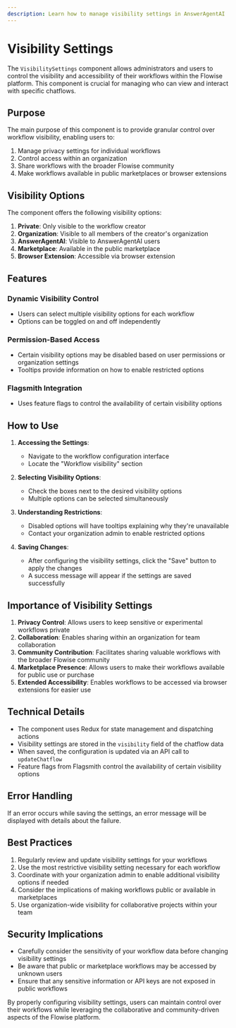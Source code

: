 ```yaml
---
description: Learn how to manage visibility settings in AnswerAgentAI
---
```


# Visibility Settings

The `VisibilitySettings` component allows administrators and users to control the visibility and accessibility of their workflows within the Flowise platform. This component is crucial for managing who can view and interact with specific chatflows.

## Purpose

The main purpose of this component is to provide granular control over workflow visibility, enabling users to:

1. Manage privacy settings for individual workflows
2. Control access within an organization
3. Share workflows with the broader Flowise community
4. Make workflows available in public marketplaces or browser extensions

## Visibility Options

The component offers the following visibility options:

1. **Private**: Only visible to the workflow creator
2. **Organization**: Visible to all members of the creator's organization
3. **AnswerAgentAI**: Visible to AnswerAgentAI users
4. **Marketplace**: Available in the public marketplace
5. **Browser Extension**: Accessible via browser extension

## Features

### Dynamic Visibility Control

-   Users can select multiple visibility options for each workflow
-   Options can be toggled on and off independently

### Permission-Based Access

-   Certain visibility options may be disabled based on user permissions or organization settings
-   Tooltips provide information on how to enable restricted options

### Flagsmith Integration

-   Uses feature flags to control the availability of certain visibility options

## How to Use

1. **Accessing the Settings**:

    - Navigate to the workflow configuration interface
    - Locate the "Workflow visibility" section

2. **Selecting Visibility Options**:

    - Check the boxes next to the desired visibility options
    - Multiple options can be selected simultaneously

3. **Understanding Restrictions**:

    - Disabled options will have tooltips explaining why they're unavailable
    - Contact your organization admin to enable restricted options

4. **Saving Changes**:
    - After configuring the visibility settings, click the "Save" button to apply the changes
    - A success message will appear if the settings are saved successfully

## Importance of Visibility Settings

1. **Privacy Control**: Allows users to keep sensitive or experimental workflows private
2. **Collaboration**: Enables sharing within an organization for team collaboration
3. **Community Contribution**: Facilitates sharing valuable workflows with the broader Flowise community
4. **Marketplace Presence**: Allows users to make their workflows available for public use or purchase
5. **Extended Accessibility**: Enables workflows to be accessed via browser extensions for easier use

## Technical Details

-   The component uses Redux for state management and dispatching actions
-   Visibility settings are stored in the `visibility` field of the chatflow data
-   When saved, the configuration is updated via an API call to `updateChatflow`
-   Feature flags from Flagsmith control the availability of certain visibility options

## Error Handling

If an error occurs while saving the settings, an error message will be displayed with details about the failure.

## Best Practices

1. Regularly review and update visibility settings for your workflows
2. Use the most restrictive visibility setting necessary for each workflow
3. Coordinate with your organization admin to enable additional visibility options if needed
4. Consider the implications of making workflows public or available in marketplaces
5. Use organization-wide visibility for collaborative projects within your team

## Security Implications

-   Carefully consider the sensitivity of your workflow data before changing visibility settings
-   Be aware that public or marketplace workflows may be accessed by unknown users
-   Ensure that any sensitive information or API keys are not exposed in public workflows

By properly configuring visibility settings, users can maintain control over their workflows while leveraging the collaborative and community-driven aspects of the Flowise platform.
